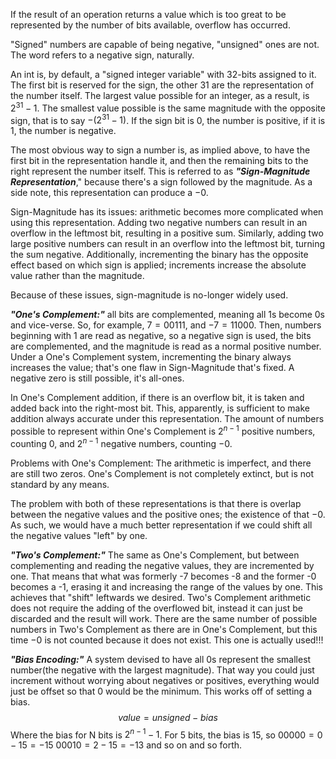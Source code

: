 
If the result of an operation returns a value which is too great to be represented by the number of bits available, overflow has occurred.

"Signed" numbers are capable of being negative, "unsigned" ones are not. The word refers to a negative sign, naturally.

An int is, by default, a "signed integer variable" with 32-bits assigned to it. The first bit is reserved for the sign, the other 31 are the representation of the number itself. The largest value possible for an integer, as a result, is $2^{31}-1$. The smallest value possible is the same magnitude with the opposite sign, that is to say $-(2^{31}-1)$.
If the sign bit is 0, the number is positive, if it is 1, the number is negative.

The most obvious way to sign a number is, as implied above, to have the first bit in the representation handle it, and then the remaining bits to the right represent the number itself.
This is referred to as ***"Sign-Magnitude Representation***," because there's a sign followed by the magnitude.
As a side note, this representation can produce a $-0$.

Sign-Magnitude has its issues: arithmetic becomes more complicated when using this representation. Adding two negative numbers can result in an overflow in the leftmost bit, resulting in a positive sum. Similarly, adding two large positive numbers can result in an overflow into the leftmost bit, turning the sum negative. Additionally, incrementing the binary has the opposite effect based on which sign is applied; increments increase the absolute value rather than the magnitude.

Because of these issues, sign-magnitude is no-longer widely used.

***"One's Complement:"*** all bits are complemented, meaning all 1s become 0s and vice-verse.
So, for example, $7=00111$, and $-7=11000$.
Then, numbers beginning with 1 are read as negative, so a negative sign is used, the bits are complemented, and the magnitude is read as a normal positive number.
Under a One's Complement system, incrementing the binary always increases the value; that's one flaw in Sign-Magnitude that's fixed.
A negative zero is still possible, it's all-ones.

In One's Complement addition, if there is an overflow bit, it is taken and added back into the right-most bit. This, apparently, is sufficient to make addition always accurate under this representation.
The amount of numbers possible to represent within One's Complement is  $2^{n-1}$ positive numbers, counting $0$, and $2^{n-1}$ negative numbers, counting $-0$.

Problems with One's Complement: The arithmetic is imperfect, and there are still two zeros. One's Complement is not completely extinct, but is not standard by any means.

The problem with both of these representations is that there is overlap between the negative values and the positive ones; the existence of that $-0$. As such, we would have a much better representation if we could shift all the negative values "left" by one.

***"Two's Complement:"*** The same as One's Complement, but between complementing and reading the negative values, they are incremented by one. That means that what was formerly -7 becomes -8 and the former -0 becomes a -1, erasing it and increasing the range of the values by one. This achieves that "shift" leftwards we desired.
Two's Complement arithmetic does not require the adding of the overflowed bit, instead it can just be discarded and the result will work.
There are the same number of possible numbers in Two's Complement as there are in One's Complement, but this time $-0$ is not counted because it does not exist.
This one is actually used!!!

***"Bias Encoding:"*** A system devised to have all 0s represent the smallest number(the negative with the largest magnitude). That way you could just increment without worrying about negatives or positives, everything would just be offset so that 0 would be the minimum.
This works off of setting a bias. $$value=unsigned-bias$$
Where the bias for N bits is $2^{n-1}-1$.
For 5 bits, the bias is 15, so $00000=0-15=-15$
$00010=2-15=-13$ and so on and so forth.